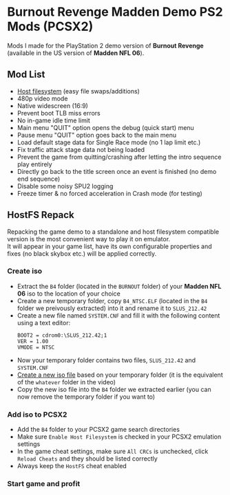 # Burnout Revenge Madden Demo PS2 Mods (PCSX2)

Mods I made for the PlayStation 2 demo version of **Burnout Revenge** (available in the US version of **Madden NFL 06**).

## Mod List
- [Host filesystem](https://github.com/Nahelam/PCSX2-HostFS-Patches/tree/main/Criterion%20Games#setting-up-pcsx2) (easy file swaps/additions)
- 480p video mode
- Native widescreen (16:9)
- Prevent boot TLB miss errors
- No in-game idle time limit
- Main menu "QUIT" option opens the debug (quick start) menu
- Pause menu "QUIT" option goes back to the main menu
- Load default stage data for Single Race mode (no 1 lap limit etc.)
- Fix traffic attack stage data not being loaded
- Prevent the game from quitting/crashing after letting the intro sequence play entirely
- Directly go back to the title screen once an event is finished (no demo end sequence)
- Disable some noisy SPU2 logging
- Freeze timer & no forced acceleration in Crash mode (for testing)

## HostFS Repack

Repacking the game demo to a standalone and host filesystem compatible version is the most convenient way to play it on emulator.\
It will appear in your game list, have its own configurable properties and fixes (no black skybox etc.) will be applied correctly.

### Create iso

- Extract the `B4` folder (located in the `BURNOUT` folder) of your **Madden NFL 06** iso to the location of your choice
- Create a new temporary folder, copy `B4_NTSC.ELF` (located in the `B4` folder we preivously extracted) into it and rename it to `SLUS_212.42`
- Create a new file named `SYSTEM.CNF` and fill it with the following content using a text editor:
   ```
   BOOT2 = cdrom0:\SLUS_212.42;1
   VER = 1.00
   VMODE = NTSC
   ```
- Now your temporary folder contains two files, `SLUS_212.42` and `SYSTEM.CNF`
- [Create a new iso file](https://github.com/Nahelam/PCSX2-HostFS-Patches/tree/main/Criterion%20Games#additional-steps-optional) based on your temporary folder (it is the equivalent of the `whatever` folder in the video)
- Copy the new iso file into the `B4` folder we extracted earlier (you can now remove the temporary folder if you want to)

### Add iso to PCSX2

- Add the `B4` folder to your PCSX2 game search directories
- Make sure `Enable Host Filesystem` is checked in your PCSX2 emulation settings
- In the game cheat settings, make sure `All CRCs` is unchecked, click `Reload Cheats` and they should be listed correctly
- Always keep the `HostFS` cheat enabled

### Start game and profit
